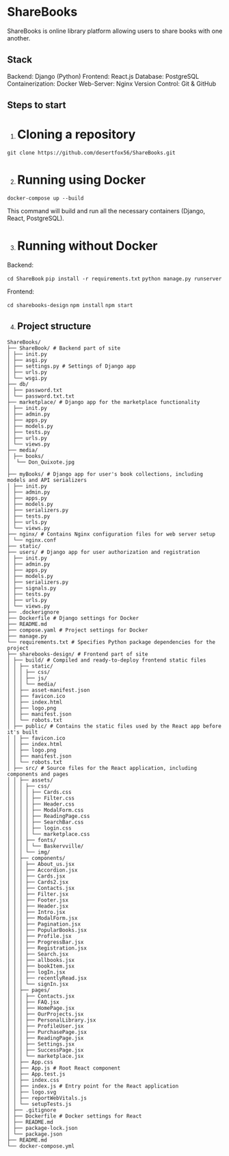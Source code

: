 # ShareBooks
ShareBooks is  online library platform allowing users to share books with one another.
## Stack
Backend: Django (Python)
Frontend: React.js
Database: PostgreSQL
Containerization: Docker
Web-Server: Nginx
Version Control: Git & GitHub
## Steps to start
1. # Cloning a repository

``git clone https://github.com/desertfox56/ShareBooks.git``

2. # Running using Docker

``docker-compose up --build``

This command will build and run all the necessary containers (Django, React, PostgreSQL).

3. # Running without Docker
Backend:

``cd ShareBook``
``pip install -r requirements.txt``
``python manage.py runserver``

Frontend:

``cd sharebooks-design``
``npm install``
``npm start``

4. ## Project structure

```
ShareBooks/
├── ShareBook/ # Backend part of site
│ ├── init.py
│ ├── asgi.py
│ ├── settings.py # Settings of Django app
│ ├── urls.py
│ └── wsgi.py
├── db/
│ ├── password.txt
│ └── password.txt.txt
├── marketplace/ # Django app for the marketplace functionality
│ ├── init.py
│ ├── admin.py
│ ├── apps.py
│ ├── models.py
│ ├── tests.py
│ ├── urls.py
│ └── views.py
├── media/
│ ├── books/
│  └── Don_Quixote.jpg
│ 
├── myBooks/ # Django app for user's book collections, including models and API serializers
│ ├── init.py
│ ├── admin.py
│ ├── apps.py
│ ├── models.py
│ ├── serializers.py
│ ├── tests.py
│ ├── urls.py
│ └── views.py
├── nginx/ # Contains Nginx configuration files for web server setup
│ └── nginx.conf
├── static/
├── users/ # Django app for user authorization and registration
│ ├── init.py
│ ├── admin.py
│ ├── apps.py
│ ├── models.py
│ ├── serializers.py
│ ├── signals.py
│ ├── tests.py
│ ├── urls.py
│ └── views.py
├── .dockerignore
├── Dockerfile # Django settings for Docker
├── README.md
├── compose.yaml # Project settings for Docker
├── manage.py
└── requirements.txt # Specifies Python package dependencies for the project
├── sharebooks-design/ # Frontend part of site
│ ├── build/ # Compiled and ready-to-deploy frontend static files
│ │ ├── static/
│ │ │ ├── css/
│ │ │ ├── js/
│ │ │ └── media/
│ │ ├── asset-manifest.json
│ │ ├── favicon.ico
│ │ ├── index.html
│ │ ├── logo.png
│ │ ├── manifest.json
│ │ └── robots.txt
│ ├── public/ # Contains the static files used by the React app before it's built
│ │ ├── favicon.ico
│ │ ├── index.html
│ │ ├── logo.png
│ │ ├── manifest.json
│ │ └── robots.txt
│ ├── src/ # Source files for the React application, including components and pages
│ │ ├── assets/
│ │ │ ├── css/
│ │ │ │ ├── Cards.css
│ │ │ │ ├── Filter.css
│ │ │ │ ├── Header.css
│ │ │ │ ├── ModalForm.css
│ │ │ │ ├── ReadingPage.css
│ │ │ │ ├── SearchBar.css
│ │ │ │ ├── login.css
│ │ │ │ └── marketplace.css
│ │ │ ├── fonts/
│ │ │ │ └── Baskervville/
│ │ │ └── img/
│ │ ├── components/
│ │ │ ├── About_us.jsx
│ │ │ ├── Accordion.jsx
│ │ │ ├── Cards.jsx
│ │ │ ├── Cards2.jsx
│ │ │ ├── Contacts.jsx
│ │ │ ├── Filter.jsx
│ │ │ ├── Footer.jsx
│ │ │ ├── Header.jsx
│ │ │ ├── Intro.jsx
│ │ │ ├── ModalForm.jsx
│ │ │ ├── Pagination.jsx
│ │ │ ├── PopularBooks.jsx
│ │ │ ├── Profile.jsx
│ │ │ ├── ProgressBar.jsx
│ │ │ ├── Registration.jsx
│ │ │ ├── Search.jsx
│ │ │ ├── allbooks.jsx
│ │ │ ├── bookItem.jsx
│ │ │ ├── logIn.jsx
│ │ │ ├── recentlyRead.jsx
│ │ │ └── signIn.jsx
│ │ ├── pages/
│ │ │ ├── Contacts.jsx
│ │ │ ├── FAQ.jsx
│ │ │ ├── HomePage.jsx
│ │ │ ├── OurProjects.jsx
│ │ │ ├── PersonalLibrary.jsx
│ │ │ ├── ProfileUser.jsx
│ │ │ ├── PurchasePage.jsx
│ │ │ ├── ReadingPage.jsx
│ │ │ ├── Settings.jsx
│ │ │ ├── SuccessPage.jsx
│ │ │ └── marketplace.jsx
│ │ ├── App.css
│ │ ├── App.js # Root React component
│ │ ├── App.test.js
│ │ ├── index.css
│ │ ├── index.js # Entry point for the React application
│ │ ├── logo.svg
│ │ ├── reportWebVitals.js
│ │ └── setupTests.js
│ ├── .gitignore
│ ├── Dockerfile # Docker settings for React
│ ├── README.md
│ ├── package-lock.json
│ └── package.json
├── README.md
└── docker-compose.yml
```
